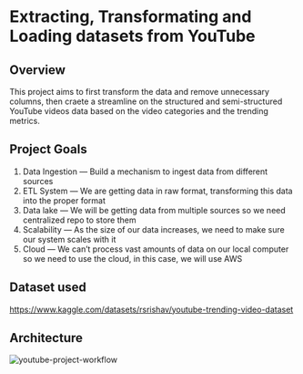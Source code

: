 # Extracting, Transformating and Loading datasets from YouTube

## Overview 

This project aims to first transform the data and remove unnecessary columns, then craete a streamline on the structured and semi-structured YouTube videos data based on the video categories and the trending metrics.

## Project Goals

1. Data Ingestion — Build a mechanism to ingest data from different sources
2. ETL System — We are getting data in raw format, transforming this data into the proper format
3. Data lake — We will be getting data from multiple sources so we need centralized repo to store them
4. Scalability — As the size of our data increases, we need to make sure our system scales with it
5. Cloud — We can’t process vast amounts of data on our local computer so we need to use the cloud, in this case, we will use AWS

## Dataset used
https://www.kaggle.com/datasets/rsrishav/youtube-trending-video-dataset

## Architecture
![youtube-project-workflow](https://user-images.githubusercontent.com/48607584/232669279-c88965ff-b11c-431c-a11e-90671b090829.png)
